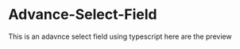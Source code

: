 # Advance-Select-Field
<p>This is an adavnce select field using typescript here are the preview</p>
